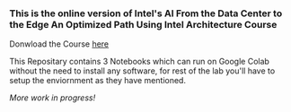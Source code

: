 ### This is the online version of Intel's AI From the Data Center to the Edge An Optimized Path Using Intel Architecture Course

Donwload the Course [here](https://software.intel.com/content/www/us/en/develop/download/course-ai-from-the-data-center-to-the-edge-an-optimized-path-using-intel-architecture.html)

This Repositary contains 3 Notebooks which can run on Google Colab without the need to install any software, for rest of the lab you'll have to setup the enviornment as they have mentioned. 

_More work in progress!_


